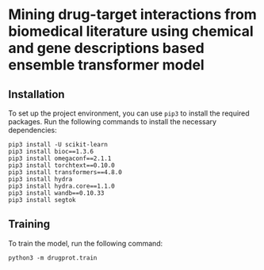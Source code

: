 # Mining drug-target interactions from biomedical literature using chemical and gene descriptions based ensemble transformer model

## Installation

To set up the project environment, you can use `pip3` to install the required packages. Run the following commands to install the necessary dependencies:

```
pip3 install -U scikit-learn
pip3 install bioc==1.3.6
pip3 install omegaconf==2.1.1
pip3 install torchtext==0.10.0
pip3 install transformers==4.8.0
pip3 install hydra
pip3 install hydra.core==1.1.0
pip3 install wandb==0.10.33
pip3 install segtok
```

## Training
To train the model, run the following command:

```
python3 -m drugprot.train
```